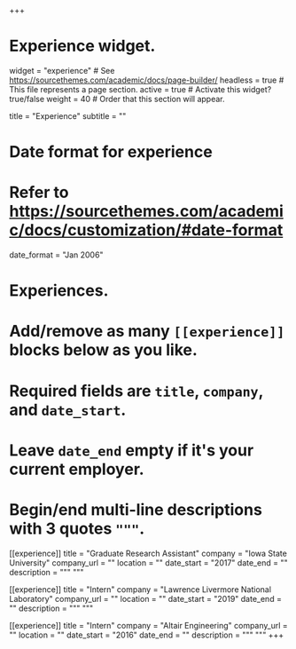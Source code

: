 +++
# Experience widget.
widget = "experience"  # See https://sourcethemes.com/academic/docs/page-builder/
headless = true  # This file represents a page section.
active = true  # Activate this widget? true/false
weight = 40  # Order that this section will appear.

title = "Experience"
subtitle = ""

# Date format for experience
#   Refer to https://sourcethemes.com/academic/docs/customization/#date-format
date_format = "Jan 2006"

# Experiences.
#   Add/remove as many `[[experience]]` blocks below as you like.
#   Required fields are `title`, `company`, and `date_start`.
#   Leave `date_end` empty if it's your current employer.
#   Begin/end multi-line descriptions with 3 quotes `"""`.
[[experience]]
  title = "Graduate Research Assistant"
  company = "Iowa State University"
  company_url = ""
  location = ""
  date_start = "2017"
  date_end = ""
  description = """ """

[[experience]]
  title = "Intern"
  company = "Lawrence Livermore National Laboratory"
  company_url = ""
  location = ""
  date_start = "2019"
  date_end = ""
  description = """ """
  
[[experience]]
  title = "Intern"
  company = "Altair Engineering"
  company_url = ""
  location = ""
  date_start = "2016"
  date_end = ""
  description = """ """
+++
